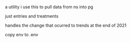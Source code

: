 a utility i use this to pull data from ns into pg

just entries and treatments

handles the change that ocurred to trends at the end of 2021

copy env to .env